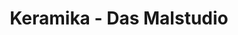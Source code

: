 ---
title: "Keramika - Das Malstudio"
url: /erfurt/keramika-das-malstudio-warsbergstrasse/
shop: Basteln
---
